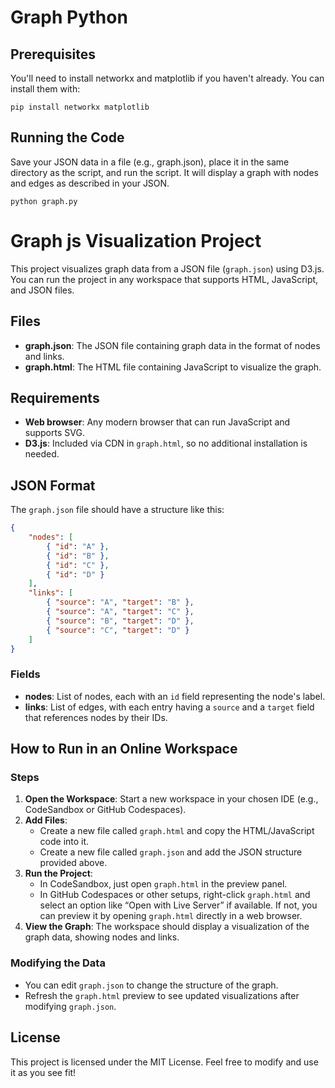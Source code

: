 # Graph Python

## Prerequisites

You'll need to install networkx and matplotlib if you haven't already. You can install them with:

```
pip install networkx matplotlib
```

## Running the Code

Save your JSON data in a file (e.g., graph.json), place it in the same directory as the script, and run the script. It will display a graph with nodes and edges as described in your JSON.

```
python graph.py
```

# Graph js Visualization Project



This project visualizes graph data from a JSON file (`graph.json`) using D3.js. You can run the project in any workspace that supports HTML, JavaScript, and JSON files.

## Files

- **graph.json**: The JSON file containing graph data in the format of nodes and links.
- **graph.html**: The HTML file containing JavaScript to visualize the graph.

## Requirements

- **Web browser**: Any modern browser that can run JavaScript and supports SVG.
- **D3.js**: Included via CDN in `graph.html`, so no additional installation is needed.

## JSON Format

The `graph.json` file should have a structure like this:

```json
{
    "nodes": [
        { "id": "A" },
        { "id": "B" },
        { "id": "C" },
        { "id": "D" }
    ],
    "links": [
        { "source": "A", "target": "B" },
        { "source": "A", "target": "C" },
        { "source": "B", "target": "D" },
        { "source": "C", "target": "D" }
    ]
}
```

### Fields

- **nodes**: List of nodes, each with an `id` field representing the node's label.
- **links**: List of edges, with each entry having a `source` and a `target` field that references nodes by their IDs.

## How to Run in an Online Workspace

### Steps

1. **Open the Workspace**: Start a new workspace in your chosen IDE (e.g., CodeSandbox or GitHub Codespaces).
2. **Add Files**:
   - Create a new file called `graph.html` and copy the HTML/JavaScript code into it.
   - Create a new file called `graph.json` and add the JSON structure provided above.
3. **Run the Project**:
   - In CodeSandbox, just open `graph.html` in the preview panel.
   - In GitHub Codespaces or other setups, right-click `graph.html` and select an option like “Open with Live Server” if available. If not, you can preview it by opening `graph.html` directly in a web browser.
4. **View the Graph**: The workspace should display a visualization of the graph data, showing nodes and links.

### Modifying the Data

- You can edit `graph.json` to change the structure of the graph.
- Refresh the `graph.html` preview to see updated visualizations after modifying `graph.json`.

## License

This project is licensed under the MIT License. Feel free to modify and use it as you see fit!
